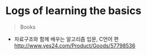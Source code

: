 # Logs of learning the basics
> Books
* 자료구조와 함께 배우는 알고리즘 입문, C언어 편 http://www.yes24.com/Product/Goods/57798536
